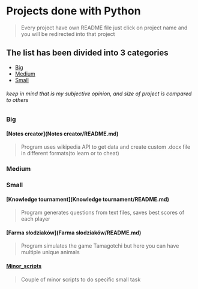 # Projects done with Python
> Every project have own README file just click on project name and you will be redirected into that project

## The list has been divided into 3 categories

* [Big](#Big)
* [Medium](#Medium)
* [Small](#Small)

###### keep in mind that is my subjective opinion, and size of project is compared to others

### Big

#### [Notes creator](Notes creator/README.md)
> Program uses wikipedia API to get data and create custom .docx file in different formats(to learn or to cheat)

### Medium



### Small

#### [Knowledge tournament](Knowledge tournament/README.md)
> Program generates questions from text files, saves best scores of each player

#### [Farma słodziaków](Farma słodziaków/README.md)
> Program simulates the game Tamagotchi but here you can have multiple unique animals

#### [Minor_scripts](Minor_scripts/README.md)
> Couple of minor scripts to do specific small task
